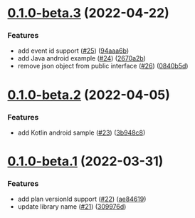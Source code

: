 # [0.1.0-beta.3](https://github.com/amplitude/Amplitude-Kotlin/compare/0.1.0-beta.2...0.1.0-beta.3) (2022-04-22)


### Features

* add event id support ([#25](https://github.com/amplitude/Amplitude-Kotlin/issues/25)) ([94aaa6b](https://github.com/amplitude/Amplitude-Kotlin/commit/94aaa6bf2b7f061720c06d7f4f7a7fc38a9c9436))
* add Java android example ([#24](https://github.com/amplitude/Amplitude-Kotlin/issues/24)) ([2670a2b](https://github.com/amplitude/Amplitude-Kotlin/commit/2670a2b9bbef381b9c28696499cebd1c78192249))
* remove json object from public interface ([#26](https://github.com/amplitude/Amplitude-Kotlin/issues/26)) ([0840b5d](https://github.com/amplitude/Amplitude-Kotlin/commit/0840b5d5fc538b2f088538365586cbf5babb819d))

# [0.1.0-beta.2](https://github.com/amplitude/Amplitude-Kotlin/compare/0.1.0-beta.1...0.1.0-beta.2) (2022-04-05)


### Features

* add Kotlin android sample ([#23](https://github.com/amplitude/Amplitude-Kotlin/issues/23)) ([3b948c8](https://github.com/amplitude/Amplitude-Kotlin/commit/3b948c8bac688ff2896bc7e634e1519c5520ce65))

# [0.1.0-beta.1](https://github.com/amplitude/Amplitude-Kotlin/compare/v0.0.0...0.1.0-beta.1) (2022-03-31)


### Features

* add plan versionId support ([#22](https://github.com/amplitude/Amplitude-Kotlin/issues/22)) ([ae84619](https://github.com/amplitude/Amplitude-Kotlin/commit/ae84619255b575ef5b895fbfa63d864daf88dcc2))
* update library name ([#21](https://github.com/amplitude/Amplitude-Kotlin/issues/21)) ([309976d](https://github.com/amplitude/Amplitude-Kotlin/commit/309976d80d69f3ff5ad38d5c64459a42f860e294))
